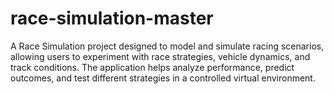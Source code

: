 # race-simulation-master
A Race Simulation project designed to model and simulate racing scenarios, allowing users to experiment with race strategies, vehicle dynamics, and track conditions. The application helps analyze performance, predict outcomes, and test different strategies in a controlled virtual environment.
